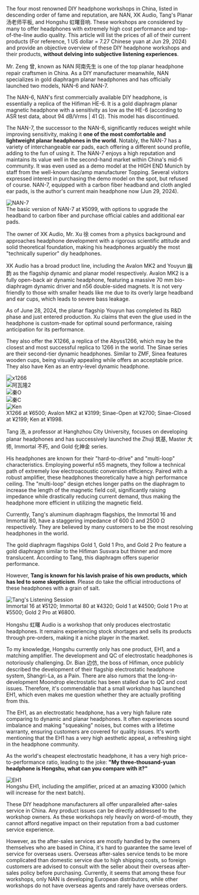The four most renowned DIY headphone workshops in China, listed in descending order of fame and reputation, are NAN, XK Audio, Tang's Planar 汤老师平板, and Hongshu 虹曙音响. These workshops are considered by many to offer headphones with extremely high cost performance and top-of-the-line audio quality. This article will list the prices of all of their current products (For reference, 1 US dollar = 7.27 Chinese yuan at Jun 29, 2024) and provide an objective overview of these DIY headphone workshops and their products, **without delving into subjective listening experiences**.

Mr. Zeng 曾, known as NAN 阿南先生 is one of the top planar headphone repair craftsmen in China. As a DIY manufacturer meanwhile, NAN specializes in gold diaphragm planar headphones and has officially launched two models, NAN-6 and NAN-7.

The NAN-6, NAN's first commercially available DIY headphone, is essentially a replica of the Hifiman HE-6. It is a gold diaphragm planar magnetic headphone with a sensitivity as low as the HE-6 (according to ASR test data, about 94 dB/Vrms | 41 Ω). This model has discontinued.

The NAN-7, the successor to the NAN-6, significantly reduces weight while improving sensitivity, making it **one of the most comfortable and lightweight planar headphones in the world**. Notably, the NAN-7 has a variety of interchangeable ear pads, each offering a different sound profile, adding to the fun of using it. The NAN-7 enjoys a high reputation and maintains its value well in the second-hand market within China's mid-fi community. It was even used as a demo model at the HIGH END Munich by staff from the well-known dac/amp manufacturer Topping. Several visitors expressed interest in purchasing the demo model on the spot, but refused of course. NAN-7, equipped with a carbon fiber headband and cloth angled ear pads, is the author's current main headphone now (Jun 29, 2024).

![NAN-7](../../assets/nan-7.png)  
The basic version of NAN-7 at ¥5099, with options to upgrade the headband to carbon fiber and purchase official cables and additional ear pads.

The owner of XK Audio, Mr. Xu 徐 comes from a physics background and approaches headphone development with a rigorous scientific attitude and solid theoretical foundation, making his headphones arguably the most "technically superior" diy headphones.

XK Audio has a broad product line, including the Avalon MK2 and Youyun 幽韵 as the flagship dynamic and planar model respectively. Avalon MK2 is a fully open-back air dynamic headphone, featuring a massive 70 mm bio-diaphragm dynamic driver and n56 double-sided magnets. It is not very friendly to those with smaller heads like me due to its overly large headband and ear cups, which leads to severe bass leakage.

As of June 28, 2024, the planar flagship Youyun has completed its R&D phase and just entered production. Xu claims that even the glue used in the headphone is custom-made for optimal sound performance, raising anticipation for its performance.

They also offer the X1266, a replica of the Abyss1266, which may be the closest and most successful replica to 1266 in the world. The Sinae series are their second-tier dynamic headphones. Similar to ZMF, Sinea features wooden cups, being visually appealing while offers an acceptable price. They also have Ken as an entry-level dynamic headphone.

![x1266](../../assets/x1266.png)  
![阿瓦隆2](../../assets/avalon%20mk2.png)  
![秦O](../../assets/sinae-open.png)  
![秦C](../../assets/sinae-closed.png)  
![Ken](../../assets/ken.png)  
X1266 at ¥6500; Avalon MK2 at ¥3199; Sinae-Open at ¥2700; Sinae-Closed at ¥2199; Ken at ¥1998.

Tang 汤, a professor at Hanghzhou City University, focuses on developing planar headphones and has successively launched the Zhuji 筑基, Master 大师, Immortal 不朽, and Gold 化神金 series.

His headphones are known for their "hard-to-drive" and "multi-loop" characteristics. Employing powerful n55 magnets, they follow a technical path of extremely low electroacoustic conversion efficiency. Paired with a robust amplifier, these headphones theoretically have a high performance ceiling. The "multi-loop" design etches longer paths on the diaphragm to increase the length of the magnetic field coil, significantly raising impedance while drastically reducing current demand, thus making the headphone more efficient in utilizing the magnetic field.

Currently, Tang's aluminum diaphragm flagships, the Immortal 16 and Immortal 80, have a staggering impedance of 600 Ω and 2500 Ω respectively. They are believed by many customers to be the most resolving headphones in the world.

The gold diaphragm flagships Gold 1, Gold 1 Pro, and Gold 2 Pro feature a gold diaphragm similar to the Hifiman Susvara but thinner and more translucent. According to Tang, this diaphragm offers superior performance.

However, **Tang is known for his lavish praise of his own products, which has led to some skepticism**. Please do take the official introductions of these headphones with a grain of salt.

![Tang's Listening Session](../../assets/Tang%20diy.jpg)  
Immortal 16 at ¥5120; Immortal 80 at ¥4320; Gold 1 at ¥4500; Gold 1 Pro at ¥5500; Gold 2 Pro at ¥6800.

Hongshu 虹曙 Audio is a workshop that only produces electrostatic headphones. It remains experiencing stock shortages and sells its products through pre-orders, making it a niche player in the market.

To my knowledge, Hongshu currently only has one product, EH1, and a matching amplifier. The development and QC of electrostatic headphones is notoriously challenging. Dr. Bian 边仿, the boss of Hifiman, once publicly described the development of their flagship electrostatic headphone system, Shangri-La, as a Pain. There are also rumors that the long-in-development Moondrop electrostatic has been stalled due to QC and cost issues. Therefore, it's commendable that a small workshop has launched EH1, which even makes me question whether they are actually profiting from this.

The EH1, as an electrostatic headphone, has a very high failure rate comparing to dynamic and planar headphones. It often experiences sound imbalance and making "squeaking" noises, but comes with a lifetime warranty, ensuring customers are covered for quality issues. It's worth mentioning that the EH1 has a very high aesthetic appeal, a refreshing sight in the headphone community.

As the world's cheapest electrostatic headphone, it has a very high price-to-performance ratio, leading to the joke: **"My three-thousand-yuan headphone is Hongshu, what can you compare with it?"**

![EH1](../../assets/eh1.png)  
Hongshu EH1, including the amplifier, priced at an amazing ¥3000 (which will increase for the next batch).

These DIY headphone manufacturers all offer unparalleled after-sales service in China. Any product issues can be directly addressed to the workshop owners. As these workshops rely heavily on word-of-mouth, they cannot afford negative impact on their reputation from a bad customer service experience.

However, as the after-sales services are mostly handled by the owners themselves who are based in China, it's hard to guarantee the same level of service for overseas users. Overseas after-sales service tends to be more complicated than domestic service due to high shipping costs, so foreign customers are advised to consult with the seller about their overseas after-sales policy before purchasing. Currently, it seems that among these four workshops, only NAN is developing European distributors, while other workshops do not have overseas agents and rarely have overseas orders.
